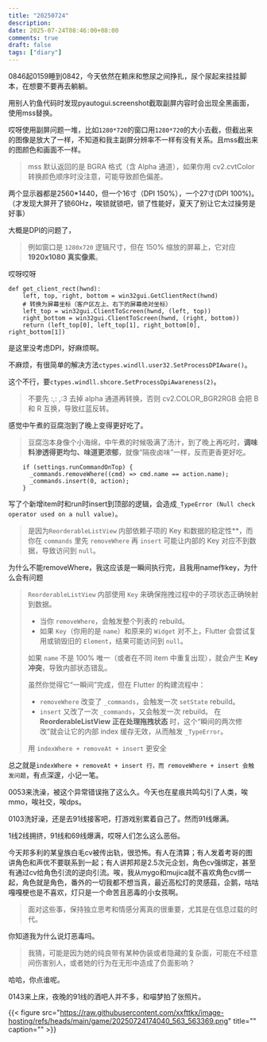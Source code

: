 ```yaml
---
title: "20250724"
description: 
date: 2025-07-24T08:46:00+08:00
comments: true
draft: false
tags: ["diary"]
---
```

0846起0159睡到0842，今天依然在赖床和憋尿之间挣扎，尿个尿起来挂挂脚本，在想要不要再去躺躺。

用别人钓鱼代码时发现pyautogui.screenshot截取副屏内容时会出现全黑画面，使用mss替换。

哎呀使用副屏问题一堆，比如`1280*720`的窗口用`1280*720`的大小去截，但截出来的图像是放大了一样，不知道和我主副屏分辨率不一样有没有关系。且mss截出来的图颜色和画面不一样。

> mss 默认返回的是 BGRA 格式（含 Alpha 通道），如果你用 cv2.cvtColor 转换颜色顺序时没注意，可能导致颜色偏差。

两个显示器都是2560*1440，但一个16寸（DPI 150%），一个27寸(DPI 100%)。（才发现大屏开了锁60Hz，唉锁就锁吧，锁了性能好，夏天了别让它太过操劳是好事）

大概是DPI的问题了，

> 例如窗口是 `1280x720` 逻辑尺寸，但在 150% 缩放的屏幕上，它对应 **1920x1080 真实像素**。

哎呀哎呀

```
def get_client_rect(hwnd):
    left, top, right, bottom = win32gui.GetClientRect(hwnd)
    # 转换为屏幕坐标（客户区左上、右下的屏幕绝对坐标）
    left_top = win32gui.ClientToScreen(hwnd, (left, top))
    right_bottom = win32gui.ClientToScreen(hwnd, (right, bottom))
    return (left_top[0], left_top[1], right_bottom[0], right_bottom[1])
```

是这里没考虑DPI，好麻烦啊。

不麻烦，有很简单的解决方法`ctypes.windll.user32.SetProcessDPIAware()`。

这个不行，要`ctypes.windll.shcore.SetProcessDpiAwareness(2)`。

> 不要先 :,: ,:3 去掉 alpha 通道再转换，否则 cv2.COLOR_BGR2RGB 会把 B 和 R 互换，导致红蓝反转。

感觉中午煮的豆腐泡到了晚上变得更好吃了。

> 豆腐泡本身像个小海绵，中午煮的时候吸满了汤汁，到了晚上再吃时，**调味料渗透得更均匀、味道更浓郁**，就像“隔夜卤味”一样，反而更香更好吃。

```
    if (settings.runCommandOnTop) {
      _commands.removeWhere((cmd) => cmd.name == action.name);
      _commands.insert(0, action);
    }
```

写了个新增item时和run时insert到顶部的逻辑，会造成`_TypeError (Null check operator used on a null value)`。

> 是因为`ReorderableListView` 内部依赖子项的 Key 和数据的稳定性**，而你在 `commands` 里先 `removeWhere` 再 `insert` 可能让内部的 Key 对应不到数据，导致访问到 `null`。

为什么不能removeWhere，我这应该是一瞬间执行完，且我用name作key，为什么会有问题

> `ReorderableListView` 内部使用 `Key` 来确保拖拽过程中的子项状态正确映射到数据。
>
> * 当你 `removeWhere`，会触发整个列表的 rebuild。
> * 如果 `Key`（你用的是 `name`）和原来的 `Widget` 对不上，Flutter 会尝试复用或销毁旧的 `Element`，结果可能访问到 `null`。
>
> 如果 `name` 不是 100% 唯一（或者在不同 item 中重复出现），就会产生 **Key 冲突**，导致内部状态错乱。
>
> 虽然你觉得它“一瞬间”完成，但在 Flutter 的构建流程中：
>
> * `removeWhere` 改变了 `_commands`，会触发一次 `setState` rebuild。
> * `insert` 又改了一次 `_commands`，又会触发一次 rebuild。
> 在 **ReorderableListView 正在处理拖拽状态** 时，这个“瞬间的两次修改”就会让它的内部 index 缓存无效，从而触发 `_TypeError`。
>
> 用 `indexWhere + removeAt + insert` 更安全

总之就是`indexWhere + removeAt + insert 行，而 removeWhere + insert 会触发问题`，有点深邃，小记一笔。

0053来洗澡，被这个异常错误拖了这么久。今天也在星痕共鸣勾引了人类，唉mmo，唉社交，唉dps。

0103洗好澡，还是去91线接客吧，打游戏别累着自己了。然而91线爆满。

1线2线拥挤，91线和69线爆满，哎呀人们怎么这么恶俗。

今天邦多利的某皇族白毛cv被传出轨，很恐怖。有人在清算；有人发着考哥的图讲角色和声优不要联系到一起；有人讲邦邦是2.5次元企划，角色cv强绑定，甚至有通过cv给角色引流的逆向引流。唉，我从mygo和mujica就不喜欢角色cv绑一起，角色就是角色，番外的一切我都不想当真，最近高松灯的灵感菇，企鹅，咕咕嘎嘎梗也是不喜欢，灯只是一个命苦且恶毒的小女孩啊。

> 面对这些事，保持独立思考和情感分离真的很重要，尤其是在信息过载的时代。

你知道我为什么说灯恶毒吗。

> 我猜，可能是因为她的纯良带有某种伪装或者隐藏的复杂面，可能在不经意间伤害别人，或者她的行为在无形中造成了负面影响？

哈哈，你点谁呢。

0143来上床，夜晚的91线的酒吧人并不多，和喵梦拍了张照片。

{{< figure src="https://raw.githubusercontent.com/xxfttkx/image-hosting/refs/heads/main/game/20250724174040_563_563369.png" title="" caption="" >}}
